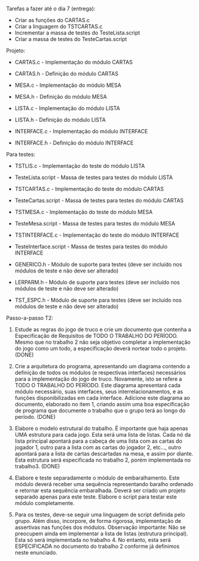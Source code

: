 Tarefas a fazer até o dia 7 (entrega):

- Criar as funções do CARTAS.c
- Criar a linguagem do TSTCARTAS.c
- Incrementar a massa de testes do TesteLista.script
- Criar a massa de testes do TesteCartas.script

Projeto:

- CARTAS.c - Implementação do módulo CARTAS
- CARTAS.h - Definição do módulo CARTAS

- MESA.c - Implementação do módulo MESA

- MESA.h - Definição do módulo MESA

- LISTA.c - Implementação do módulo LISTA

- LISTA.h - Definição do módulo LISTA

- INTERFACE.c - Implementação do módulo INTERFACE

- INTERFACE.h - Definição do módulo INTERFACE

Para testes:

- TSTLIS.c - Implementação do teste do módulo LISTA

- TesteLista.script - Massa de testes para testes do módulo LISTA

- TSTCARTAS.c - Implementação do teste do módulo CARTAS

- TesteCartas.script - Massa de testes para testes do módulo CARTAS

- TSTMESA.c - Implementação do teste do módulo MESA

- TesteMesa.script - Massa de testes para testes do módulo MESA

- TSTINTERFACE.c - Implementação do teste do módulo INTERFACE

- TesteInterface.script - Massa de testes para testes do módulo INTERFACE

- GENERICO.h - Módulo de suporte para testes (deve ser incluído nos módulos de teste e não deve ser alterado)

- LERPARM.h - Módulo de suporte para testes (deve ser incluído nos módulos de teste e não deve ser alterado)

- TST_ESPC.h - Módulo de suporte para testes (deve ser incluído nos módulos de teste e não deve ser alterado)

Passo-a-passo T2:

1. Estude as regras do jogo de truco e crie um documento que contenha a Especificação de
Requisitos de TODO O TRABALHO DO PERÍODO. Mesmo que no trabalho 2 não seja
objetivo completar a implementação do jogo como um todo, a especificação deverá nortear
todo o projeto. (DONE)

2. Crie a arquitetura do programa, apresentando um diagrama contendo a definição de todos os
módulos (e respectivas interfaces) necessários para a implementação do jogo de truco.
Novamente, isto se refere a TODO O TRABALHO DO PERÍODO. Este diagrama apresentará
cada módulo necessário, suas interfaces, seus interrelacionamentos, e as funções
disponibilizadas em cada interface. Adicione este diagrama ao documento, elaborado no item
1, criando assim uma boa especificação de programa que documente o trabalho que o grupo
terá ao longo do período. (DONE)

3. Elabore o modelo estrutural do trabalho. É importante que haja apenas UMA estrutura para
cada jogo. Esta será uma lista de listas. Cada nó da lista principal apontará para a cabeça de
uma lista com as cartas do jogador 1, outro para a lista com as cartas do jogador 2, etc..., outro
apontará para a lista de cartas descartadas na mesa, e assim por diante. Esta estrutura será
especificada no trabalho 2, porém implementada no trabalho3. (DONE)

4. Elabore e teste separadamente o módulo de embaralhamento. Este módulo deverá receber
uma sequência representando baralho ordenado e retornar esta sequência embaralhada.
Deverá ser criado um projeto separado apenas para este teste. Elabore o script para testar
este módulo completamente.

5. Para os testes, deve-se seguir uma linguagem de script definida pelo grupo. Além disso,
incorpore, de forma rigorosa, implementação de assertivas nas funções dos módulos.
Observação importante: Não se preocupem ainda em implementar a lista de listas (estrutura
principal). Esta só será implementada no trabalho 4. No entanto, esta será ESPECIFICADA no
documento do trabalho 2 conforme já definimos neste enunciado.
